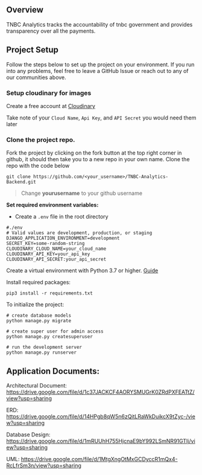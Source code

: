 ## Overview
TNBC Analytics tracks the accountability of tnbc government and provides transparency over all the payments.

## Project Setup
Follow the steps below to set up the project on your environment. If you run into any problems, feel free to leave a GitHub Issue or reach out to any of our communities above.

### Setup cloudinary for images
Create a free account at [Cloudinary](https://docs.python.org/3/library/venv.html)

Take note of your `Cloud Name`, `Api Key`, and  `API Secret` you would need them later

### Clone the project repo.
Fork the project by clicking on the fork button at the top right corner in github, it should then take you to a new repo in your own name. Clone the repo with the code below

`git clone https://github.com/<your_username>/TNBC-Analytics-Backend.git` 

> Change **yourusername** to your github username

**Set required environment variables:**

- Create a `.env` file in the root directory 
```
#./env
# Valid values are development, production, or staging
DJANGO_APPLICATION_ENVIRONMENT=development
SECRET_KEY=some-random-string
CLOUDINARY_CLOUD_NAME=your_cloud_name
CLOUDINARY_API_KEY=your_api_key
CLOUDINARY_API_SECRET:your_api_secret
```

Create a virtual environment with Python 3.7 or higher. [Guide](https://docs.python.org/3/library/venv.html)

Install required packages:
```shell
pip3 install -r requirements.txt
```

To initialize the project:
```shell
# create database models
python manage.py migrate

# create super user for admin access
python manage.py createsuperuser

# run the development server
python manage.py runserver
```

## Application Documents:

Architectural Document: https://drive.google.com/file/d/1c37JACKCF4AORYSMUGrK0ZRdPXFEATtZ/view?usp=sharing

ERD: https://drive.google.com/file/d/14HPgb8qW5n6zQitLRaWkDuikcX9tZyc-/view?usp=sharing

Database Design: https://drive.google.com/file/d/1mRUUhH755HjcnaE9bY992LSmNR91GTIj/view?usp=sharing

UML: https://drive.google.com/file/d/1MtgXngOtMxGCDyccR1mQx4-RcLfrSm3n/view?usp=sharing
